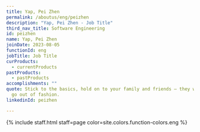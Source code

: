 ```yaml
---
title: Yap, Pei Zhen
permalink: /aboutus/eng/peizhen
description: "Yap, Pei Zhen - Job Title"
third_nav_title: Software Engineering
id: peizhen
name: Yap, Pei Zhen
joinDate: 2023-08-05
functionId: eng
jobTitle: Job Title
curProducts:
  - currentProducts
pastProducts:
  - pastProducts
accomplishments: ""
quote: Stick to the basics, hold on to your family and friends – they will never
  go out of fashion.
linkedinId: peizhen

---
```


{% include staff.html staff=page color=site.colors.function-colors.eng %}
